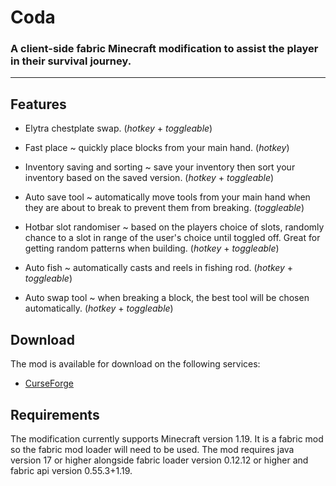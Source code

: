 # Coda
### A client-side fabric Minecraft modification to assist the player in their survival journey.
-----
## Features
- Elytra chestplate swap. (*hotkey* + *toggleable*)

- Fast place ~ quickly place blocks from your main hand. (*hotkey*)

- Inventory saving and sorting ~ save your inventory then sort your inventory based on the saved version. (*hotkey* + *toggleable*)

- Auto save tool ~ automatically move tools from your main hand when they are about to break to prevent them from breaking. (*toggleable*)

- Hotbar slot randomiser ~ based on the players choice of slots, randomly chance to a slot in range of the user's choice until toggled off. Great for getting random patterns when building. (*hotkey* + *toggleable*) 

- Auto fish ~ automatically casts and reels in fishing rod. (*hotkey* + *toggleable*)

- Auto swap tool ~ when breaking a block, the best tool will be chosen automatically. (*hotkey* + *toggleable*)

## Download
The mod is available for download on the following services:
- [CurseForge](https://www.curseforge.com/minecraft/mc-mods/coda)

## Requirements
The modification currently supports Minecraft version 1.19. It is a fabric mod so the fabric mod loader will need to be used. The mod requires java version 17 or higher alongside fabric loader version 0.12.12 or higher and fabric api version 0.55.3+1.19.
